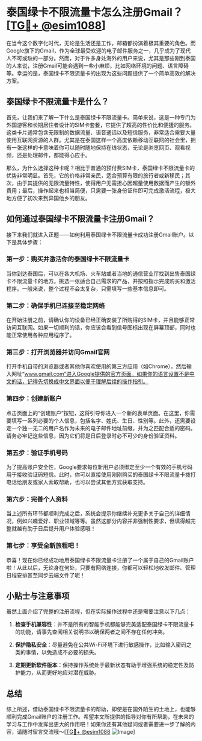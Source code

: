 # 泰国绿卡不限流量卡怎么注册Gmail？[[TG💪+ @esim1088](https://t.me/s/esim1088)]

在当今这个数字化时代，无论是生活还是工作，邮箱都扮演着极其重要的角色。而Google旗下的Gmail，作为全球最受欢迎的电子邮件服务之一，几乎成为了现代人不可或缺的一部分。然而，对于许多身处海外的用户来说，尤其是那些刚到泰国的人来说，注册Gmail可能会遇到一些小麻烦，比如网络环境的问题、语言障碍等。幸运的是，泰国绿卡不限流量卡的出现为这些问题提供了一个简单高效的解决方案。

## 泰国绿卡不限流量卡是什么？

首先，让我们来了解一下什么是泰国绿卡不限流量卡。简单来说，这是一种专门为外国游客和长期居住者设计的SIM卡套餐，它提供了超高的性价比和便捷的服务。这类卡片通常包含无限制的数据流量、语音通话以及短信服务，非常适合需要大量使用互联网资源的人群。尤其是在泰国这样一个高度依赖移动互联网的社会里，拥有一张这样的卡意味着你可以随时随地保持在线状态，无论是浏览网页、观看视频，还是处理邮件，都能得心应手。

那么，为什么选择这种卡呢？相比于普通的预付费SIM卡，泰国绿卡不限流量卡的优势非常明显。首先，它的价格非常亲民，适合预算有限的旅行者或新移民；其次，由于其提供的无限流量特性，使得用户无需担心因超量使用数据而产生的额外费用；最后，操作起来也相当简便，只需要一张身份证件即可完成激活流程，极大地方便了初次来到异国他乡的朋友。

## 如何通过泰国绿卡不限流量卡注册Gmail？

接下来我们就进入正题——如何利用泰国绿卡不限流量卡成功注册Gmail账户。以下是具体步骤：

### 第一步：购买并激活你的泰国绿卡不限流量卡

当你到达泰国后，可以在各大机场、火车站或者当地的通信营业厅找到出售泰国绿卡不限流量卡的地方。挑选一张适合自己需求的产品，并按照指示完成购买和激活程序。一般来说，整个过程不会太复杂，只需填写一些基本信息即可。

### 第二步：确保手机已连接至稳定网络

在开始注册之前，请确认你的设备已经正确安装了所购得的SIM卡，并且能够正常访问互联网。如果一切顺利的话，你应该会看到信号图标出现在屏幕顶部，同时也能正常使用各种应用程序了。

### 第三步：打开浏览器并访问Gmail官网

打开手机自带的浏览器或者其他你喜欢使用的第三方应用（如Chrome），然后输入网址“www.gmail.com”进入Google提供的官方页面。如果你的语言设置不是中文的话，记得先切换成中文界面以便于理解后续的操作指引。

### 第四步：创建新账户

点击页面上的“创建账户”按钮，这将引导你进入一个新的表单页面。在这里，你需要填写一系列必要的个人信息，包括名字、姓氏、生日、性别等。此外，还需要设定一个独一无二的用户名作为未来的电子邮件地址前缀，并为之匹配合适的密码。请务必牢记这些信息，因为它们将是日后登录时必不可少的身份验证资料。

### 第五步：验证手机号码

为了提高账户安全性，Google要求每位新用户必须绑定至少一个有效的手机号码用于接收验证码短信。此时，你可以直接使用刚刚购买的泰国绿卡不限流量卡拨打电话给朋友或家人索取帮助，也可以尝试其他方式获取支持。

### 第六步：完善个人资料

当上述所有环节都顺利完成之后，系统会提示你继续补充更多关于自己的详细情况，例如兴趣爱好、职业领域等等。虽然这部分内容并非强制性要求，但填得越完整就越有助于日后提升用户体验感哦！

### 第七步：享受全新旅程吧！

恭喜！现在你已经成功地用泰国绿卡不限流量卡注册了一个属于自己的Gmail账户啦！从此以后，无论身在何处，只要有网络连接，你都可以轻松地收发邮件、管理日程安排甚至同步云端文件了呢！

## 小贴士与注意事项

虽然上面介绍了完整的注册流程，但在实际操作过程中还是需要注意以下几点：

1. **检查手机兼容性**：并不是所有的智能手机都能够完美适配泰国绿卡不限流量卡的功能，请事先查阅相关说明书以确保两者之间不存在任何冲突。
   
2. **保护隐私安全**：尽量避免在公共Wi-Fi环境下进行敏感操作，比如输入密码之类的事情，以免造成不必要的损失。
   
3. **定期更新软件版本**：保持操作系统处于最新状态有助于增强系统的稳定性及防护能力，从而更好地应对潜在威胁。

## 总结

综上所述，借助泰国绿卡不限流量卡的帮助，即使是在国外陌生的土地上，也能够顺利完成Gmail账户的注册工作。希望本文所提供的指导对你有所帮助，在未来的学习与工作中发挥出更大的作用吧！如果你还有其他疑问或者需要进一步了解的内容，请随时留言交流哦～[[TG💪+ @esim1088](https://t.me/s/esim1088) ![Image](https://i.postimg.cc/4NQfJmqS/Snipaste-2025-05-13-00-14-12.png)]